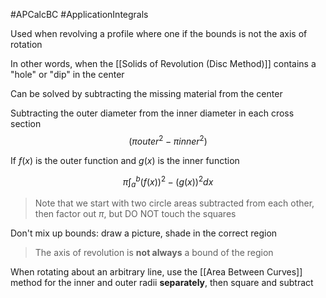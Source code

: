 #APCalcBC #ApplicationIntegrals 

Used when revolving a profile where one if the bounds is not the axis of rotation

In other words, when the [[Solids of Revolution (Disc Method)]] contains a "hole" or "dip" in the center

Can be solved by subtracting the missing material from the center

Subtracting the outer diameter from the inner diameter in each cross section
$$(\pi outer^2 - \pi inner^2)$$

If $f(x)$ is the outer function and $g(x)$ is the inner function

$$\pi \int_a^b{(f(x))^2 - (g(x))^2}dx$$
> Note that we start with two circle areas subtracted from each other, then factor out $\pi$, but DO NOT touch the squares

Don't mix up bounds: draw a picture, shade in the correct region
> The axis of revolution is **not always** a bound of the region

When rotating about an arbitrary line, use the [[Area Between Curves]] method for the inner and outer radii **separately**, then square and subtract 